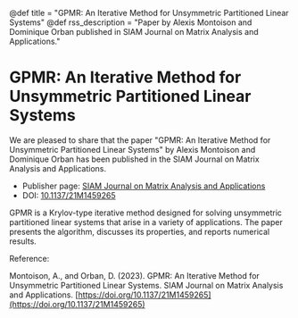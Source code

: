 @def title = "GPMR: An Iterative Method for Unsymmetric Partitioned Linear Systems"
@def rss_description = "Paper by Alexis Montoison and Dominique Orban published in SIAM Journal on Matrix Analysis and Applications."

# GPMR: An Iterative Method for Unsymmetric Partitioned Linear Systems

We are pleased to share that the paper "GPMR: An Iterative Method for Unsymmetric Partitioned Linear Systems" by Alexis Montoison and Dominique Orban has been published in the SIAM Journal on Matrix Analysis and Applications.

- Publisher page: [SIAM Journal on Matrix Analysis and Applications](https://epubs.siam.org/doi/abs/10.1137/21M1459265)
- DOI: [10.1137/21M1459265](https://doi.org/10.1137/21M1459265)

GPMR is a Krylov-type iterative method designed for solving unsymmetric partitioned linear systems that arise in a variety of applications. The paper presents the algorithm, discusses its properties, and reports numerical results.

Reference:

Montoison, A., and Orban, D. (2023). GPMR: An Iterative Method for Unsymmetric Partitioned Linear Systems. SIAM Journal on Matrix Analysis and Applications. [https://doi.org/10.1137/21M1459265](https://doi.org/10.1137/21M1459265)
